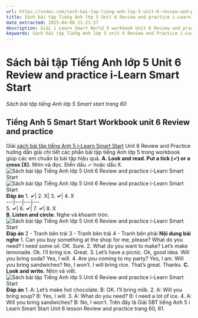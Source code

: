 ```yaml
---
url: https://vndoc.com/sach-bai-tap-tieng-anh-lop-5-unit-6-review-and-practice-i-learn-smart-start-337320
title: Sách bài tập Tiếng Anh lớp 5 Unit 6 Review and practice i-Learn Smart Start - Sách bài tập tiếng Anh lớp 5 Smart start trang 60 - VnDoc.com
date_extracted: 2025-04-08 21:21:57
description: Giải i Learn Smart World 5 workbook Unit 6 Review and practice trang 60, 61 giúp các em học sinh ôn tập kiến thức tiếng Anh trọng tâm trong Unit 6.
keywords: Sách bài tập Tiếng Anh lớp 5 unit 6 Review and Practice i-Learn Smart Start,Sách bài tập tiếng Anh lớp 5 Smart start trang 60,smart start grade 5 workbook unit 6 Review and Practice,sách bài tập tiếng anh lớp 5 i learn smart start unit 6 Review and Practice,i Learn Smart Start 5 workbook unit 6 Review and Practice
---
```


# Sách bài tập Tiếng Anh lớp 5 Unit 6 Review and practice i-Learn Smart Start
 _Sách bài tập tiếng Anh lớp 5 Smart start trang 60_
## Tiếng Anh 5 Smart Start Workbook unit 6 Review and practice
Giải [sách bài tập tiếng Anh 5 i-Learn Smart Start](<https://vndoc.com/sach-bai-tap-tieng-anh-lop-5-i-learn-smart-start>) Unit 6 Review and Practice hướng dẫn giải chi tiết các phần bài tập tiếng Anh lớp 5 trong workbook giúp các em chuẩn bị bài tập hiệu quả.
**A. Look and read. Put a tick \(✓\) or a cross \(X\).** Nhìn và đọc. Điền dấu ✓ hoặc dấu X.
![Sách bài tập Tiếng Anh lớp 5 Unit 6 Review and practice i-Learn Smart Start](https://i.vdoc.vn/data/image/2025/02/27/sach-bai-tap-tieng-anh-lop-5-unit-6-review-and-practice-i-learn-smart-start-1.png)
![Sách bài tập Tiếng Anh lớp 5 Unit 6 Review and practice i-Learn Smart Start](https://i.vdoc.vn/data/image/2025/02/27/sach-bai-tap-tieng-anh-lop-5-unit-6-review-and-practice-i-learn-smart-start-2.png)
**Đáp án**
1\. **✓**|  2\. X| 3\. **✓**|  4\. X  
---|---|---|---  
5\. **✓**|  6\. **✓**|  7\. **✓**|  8\. X  
**B. Listen and circle.** Nghe và khoanh tròn.
![Sách bài tập Tiếng Anh lớp 5 Unit 6 Review and practice i-Learn Smart Start](https://i.vdoc.vn/data/image/2025/02/27/sach-bai-tap-tieng-anh-lop-5-unit-6-review-and-practice-i-learn-smart-start-3.png)
**Đáp án**
2 - Tranh bên trái
3 - Tranh bên trái
4 - Tranh bên phải
**Nội dung bài nghe**
1\. Can you buy something at the shop for me, please?
What do you need?
I need some oil.
OK. Sure.
2\. What do you want to make?
Let’s make lemonade.
Ok. I’ll bring ice.
Great.
3\. Let’s have a picnic.
Ok, good idea.
Will you bring soda?
Yes, I will.
4\. Are you coming to my party?
Yes, I am.
Will you bring sandwiches?
No, I won’t. I will bring rice.
That’s great. Thanks.
**C. Look and write.** Nhìn và viết.
![Sách bài tập Tiếng Anh lớp 5 Unit 6 Review and practice i-Learn Smart Start](https://i.vdoc.vn/data/image/2025/02/27/sach-bai-tap-tieng-anh-lop-5-unit-6-review-and-practice-i-learn-smart-start-4.png)
**Đáp án**
1\. A: Let’s make hot chocolate.
B: OK. I’ll bring milk.
2\. A: Will you bring soup?
B: Yes, I will.
3\. A: What do you need?
B: I need a lot of ice.
4\. A: Will you bring sandwiches?
B: No, I won’t.
Trên đây là Giải SBT tiếng Anh 5 i Learn Smart Start Unit 6 lesson Review and practice trang 60, 61.
